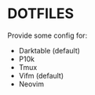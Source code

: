 # DOTFILES

Provide some config for:

- Darktable (default)
- P10k
- Tmux
- Vifm (default)
- Neovim
